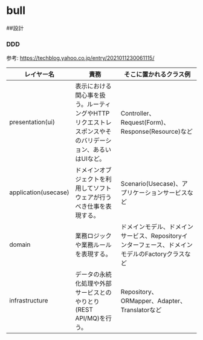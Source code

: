# bull

##設計
### DDD
参考: https://techblog.yahoo.co.jp/entry/2021011230061115/

レイヤー名	| 責務 | そこに置かれるクラス例
--- | --- | ---
presentation(ui) | 表示における関心事を扱う。ルーティングやHTTPリクエストレスポンスやそのバリデーション、あるいはUIなど。 | Controller、Request(Form)、Response(Resource)など
application(usecase) | ドメインオブジェクトを利用してソフトウェアが行うべき仕事を表現する。 | Scenario(Usecase)、アプリケーションサービスなど
domain | 業務ロジックや業務ルールを表現する。	| ドメインモデル、ドメインサービス、Repositoryインターフェース、ドメインモデルのFactoryクラスなど
infrastructure | データの永続化処理や外部サービスとのやりとり(REST API/MQ)を行う。 | Repository、ORMapper、Adapter、Translatorなど
